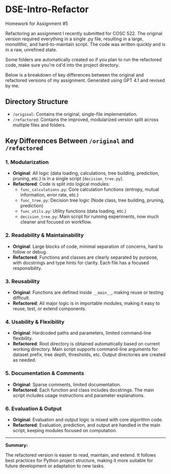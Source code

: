 # DSE-Intro-Refactor
Homework for Assignment #5

Refactoring an assignment I recently submitted for COSC 522. The original version required everything in a single .py file, resulting in a large, monolithic, and hard-to-maintain script. The code was written quickly and is in a raw, unrefined state.

Some folders are automatically created so if you plan to run the refactored code, make sure you're cd'd into the project directory.

Below is a breakdown of key differences between the original and refactored versions of my assignment. Generated using GPT 4.1 and revised by me.

## Directory Structure

- `/original`: Contains the original, single-file implementation.
- `/refactored`: Contains the improved, modularized version split across multiple files and folders.

## Key Differences Between `/original` and `/refactored`

### 1. Modularization
- **Original**: All logic (data loading, calculations, tree building, prediction, pruning, etc.) is in a single script (`decision_tree.py`).
- **Refactored**: Code is split into logical modules:
	- `func_calculations.py`: Core calculation functions (entropy, mutual information, error rate, etc.)
	- `func_tree.py`: Decision tree logic (Node class, tree building, pruning, prediction)
	- `func_utils.py`: Utility functions (data loading, etc.)
	- `decision_tree.py`: Main script for running experiments, now much cleaner and focused on workflow.

### 2. Readability & Maintainability
- **Original**: Large blocks of code, minimal separation of concerns, hard to follow or debug.
- **Refactored**: Functions and classes are clearly separated by purpose, with docstrings and type hints for clarity. Each file has a focused responsibility.

### 3. Reusability
- **Original**: Functions are defined inside `__main__`, making reuse or testing difficult.
- **Refactored**: All major logic is in importable modules, making it easy to reuse, test, or extend components.

### 4. Usability & Flexibility
- **Original**: Hardcoded paths and parameters, limited command-line flexibility.
- **Refactored**: Root directory is obtained automatically based on current working directory. Main script supports command-line arguments for dataset prefix, tree depth, thresholds, etc. Output directories are created as needed.

### 5. Documentation & Comments
- **Original**: Sparse comments, limited documentation.
- **Refactored**: Each function and class includes docstrings. The main script includes usage instructions and parameter explanations.

### 6. Evaluation & Output
- **Original**: Evaluation and output logic is mixed with core algorithm code.
- **Refactored**: Evaluation, prediction, and output are handled in the main script, keeping modules focused on computation.

---

**Summary:**

The refactored version is easier to read, maintain, and extend. It follows best practices for Python project structure, making it more suitable for future development or adaptation to new tasks.

